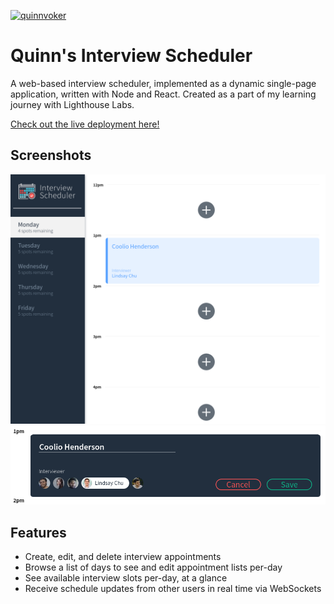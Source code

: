 [![quinnvoker](https://circleci.com/gh/quinnvoker/scheduler.svg?style=svg)](<LINK>)
# Quinn's Interview Scheduler

A web-based interview scheduler, implemented as a dynamic single-page application, written with Node and React. Created as a part of my learning journey with Lighthouse Labs.

[Check out the live deployment here!](https://production--scheduler-lhl-quinn.netlify.app/)

## Screenshots

<img alt="Desktop View" src="https://github.com/quinnvoker/scheduler/blob/master/docs/images/overview.png" width="512">
<br />
<img alt="Mobile View" src="https://github.com/quinnvoker/scheduler/blob/master/docs/images/appointment.png" width="512">

## Features

- Create, edit, and delete interview appointments
- Browse a list of days to see and edit appointment lists per-day
- See available interview slots per-day, at a glance
- Receive schedule updates from other users in real time via WebSockets